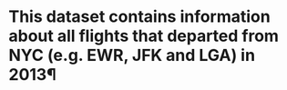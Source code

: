 # This dataset contains information about all flights that departed from NYC (e.g. EWR, JFK and LGA) in 2013¶
